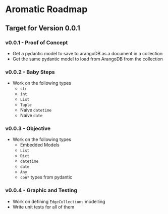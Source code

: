 # Aromatic Roadmap

## Target for Version 0.0.1

### v0.0.1 - Proof of Concept
* Get a pydantic model to save to arangoDB as a document in a collection
* Get the same pydantic model to load from ArangoDB from the collection

### v0.0.2 - Baby Steps
* Work on the following types 
    * `str`
    * `int`
    * `List`
    * `Tuple`
    * Naive `datetime`
    * Naive `date`
    
### v0.0.3 - Objective
* Work on the following types
    * Embedded Models
    * `List`
    * `Dict`
    * `datetime`
    * `date`
    * `Any`
    * `con*` types from pydantic

### v0.0.4 - Graphic and Testing
* Work on defining `EdgeCollections` modelling
* Write unit tests for all of them